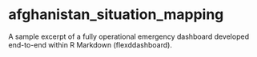 # afghanistan_situation_mapping
A sample excerpt of a fully operational emergency dashboard developed end-to-end within R Markdown (flexddashboard). 
